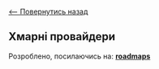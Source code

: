 [<-- Повернутись назад](docs/devops/index.md)

## Хмарні провайдери

Розроблено, посилаючись на: 
**[roadmaps](https://roadmap.sh/devops)**